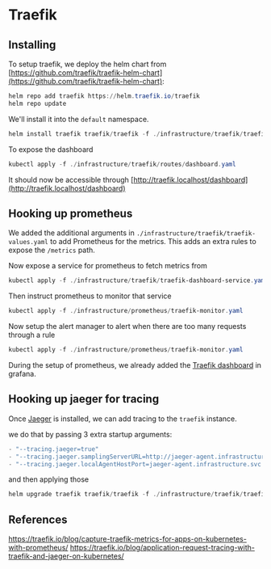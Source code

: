 # Traefik

## Installing

To setup traefik, we deploy the helm chart from [https://github.com/traefik/traefik-helm-chart](https://github.com/traefik/traefik-helm-chart):

```powershell
helm repo add traefik https://helm.traefik.io/traefik
helm repo update
```

We'll install it into the `default` namespace.

```powershell
helm install traefik traefik/traefik -f ./infrastructure/traefik/traefik-values.yaml
```

To expose the dashboard

```powershell
kubectl apply -f ./infrastructure/traefik/routes/dashboard.yaml
```

It should now be accessible through [http://traefik.localhost/dashboard](http://traefik.localhost/dashboard)

## Hooking up prometheus

We added the additional arguments in `./infrastructure/traefik/traefik-values.yaml` to add Prometheus for the metrics. This adds an extra rules to expose the `/metrics` path.

Now expose a service for prometheus to fetch metrics from

```powershell
kubectl apply -f ./infrastructure/traefik/traefik-dashboard-service.yaml
```

Then instruct prometheus to monitor that service

```powershell
kubectl apply -f ./infrastructure/prometheus/traefik-monitor.yaml
```

Now setup the alert manager to alert when there are too many requests through a rule

```powershell
kubectl apply -f ./infrastructure/prometheus/traefik-monitor.yaml
```

During the setup of prometheus, we already added the [Traefik dashboard](http://grafana.localhost/d/3ipsWfViz/traefik-2?var-job=traefik-dashboard&var-protocol=http&var-interval=&from=now-3h&to=now) in grafana.

## Hooking up jaeger for tracing

Once [Jaeger](jaeger.md) is installed, we can add tracing to the `traefik` instance.

we do that by passing 3 extra startup arguments:

```powershell
- "--tracing.jaeger=true"
- "--tracing.jaeger.samplingServerURL=http://jaeger-agent.infrastructure.svc:5778/sampling"
- "--tracing.jaeger.localAgentHostPort=jaeger-agent.infrastructure.svc:6831"
```

and then applying those

```powershell
helm upgrade traefik traefik/traefik -f ./infrastructure/traefik/traefik-values.yaml
```

## References

<https://traefik.io/blog/capture-traefik-metrics-for-apps-on-kubernetes-with-prometheus/>
<https://traefik.io/blog/application-request-tracing-with-traefik-and-jaeger-on-kubernetes/>
